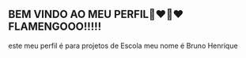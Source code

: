 ## BEM VINDO AO MEU PERFIL🖤❤🖤❤ FLAMENGOOO!!!!!

este meu perfil é para projetos de Escola 
meu nome é Bruno Henrique 
<!--
**meupc2024/meupc2024** is a ✨ _special_ ✨ repository because its `README.md` (this file) appears on your GitHub profile.
 ![https://media.giphy.com/media/RxkSbQ1KXj2GHElOjJ/giphy.gif](link)


-
